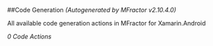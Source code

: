 ##Code Generation
*(Autogenerated by MFractor v2.10.4.0)*

All available code generation actions in MFractor for Xamarin.Android

*0 Code Actions*
